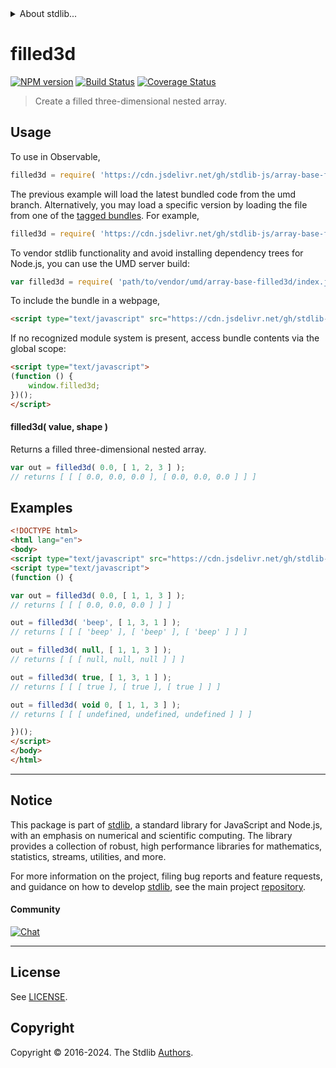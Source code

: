 <!--

@license Apache-2.0

Copyright (c) 2023 The Stdlib Authors.

Licensed under the Apache License, Version 2.0 (the "License");
you may not use this file except in compliance with the License.
You may obtain a copy of the License at

   http://www.apache.org/licenses/LICENSE-2.0

Unless required by applicable law or agreed to in writing, software
distributed under the License is distributed on an "AS IS" BASIS,
WITHOUT WARRANTIES OR CONDITIONS OF ANY KIND, either express or implied.
See the License for the specific language governing permissions and
limitations under the License.

-->


<details>
  <summary>
    About stdlib...
  </summary>
  <p>We believe in a future in which the web is a preferred environment for numerical computation. To help realize this future, we've built stdlib. stdlib is a standard library, with an emphasis on numerical and scientific computation, written in JavaScript (and C) for execution in browsers and in Node.js.</p>
  <p>The library is fully decomposable, being architected in such a way that you can swap out and mix and match APIs and functionality to cater to your exact preferences and use cases.</p>
  <p>When you use stdlib, you can be absolutely certain that you are using the most thorough, rigorous, well-written, studied, documented, tested, measured, and high-quality code out there.</p>
  <p>To join us in bringing numerical computing to the web, get started by checking us out on <a href="https://github.com/stdlib-js/stdlib">GitHub</a>, and please consider <a href="https://opencollective.com/stdlib">financially supporting stdlib</a>. We greatly appreciate your continued support!</p>
</details>

# filled3d

[![NPM version][npm-image]][npm-url] [![Build Status][test-image]][test-url] [![Coverage Status][coverage-image]][coverage-url] <!-- [![dependencies][dependencies-image]][dependencies-url] -->

> Create a filled three-dimensional nested array.

<!-- Section to include introductory text. Make sure to keep an empty line after the intro `section` element and another before the `/section` close. -->

<section class="intro">

</section>

<!-- /.intro -->

<!-- Package usage documentation. -->



<section class="usage">

## Usage

To use in Observable,

```javascript
filled3d = require( 'https://cdn.jsdelivr.net/gh/stdlib-js/array-base-filled3d@umd/browser.js' )
```
The previous example will load the latest bundled code from the umd branch. Alternatively, you may load a specific version by loading the file from one of the [tagged bundles](https://github.com/stdlib-js/array-base-filled3d/tags). For example,

```javascript
filled3d = require( 'https://cdn.jsdelivr.net/gh/stdlib-js/array-base-filled3d@v0.2.3-umd/browser.js' )
```

To vendor stdlib functionality and avoid installing dependency trees for Node.js, you can use the UMD server build:

```javascript
var filled3d = require( 'path/to/vendor/umd/array-base-filled3d/index.js' )
```

To include the bundle in a webpage,

```html
<script type="text/javascript" src="https://cdn.jsdelivr.net/gh/stdlib-js/array-base-filled3d@umd/browser.js"></script>
```

If no recognized module system is present, access bundle contents via the global scope:

```html
<script type="text/javascript">
(function () {
    window.filled3d;
})();
</script>
```

#### filled3d( value, shape )

Returns a filled three-dimensional nested array.

```javascript
var out = filled3d( 0.0, [ 1, 2, 3 ] );
// returns [ [ [ 0.0, 0.0, 0.0 ], [ 0.0, 0.0, 0.0 ] ] ]
```

</section>

<!-- /.usage -->

<!-- Package usage notes. Make sure to keep an empty line after the `section` element and another before the `/section` close. -->

<section class="notes">

</section>

<!-- /.notes -->

<!-- Package usage examples. -->

<section class="examples">

## Examples

<!-- eslint no-undef: "error" -->

```html
<!DOCTYPE html>
<html lang="en">
<body>
<script type="text/javascript" src="https://cdn.jsdelivr.net/gh/stdlib-js/array-base-filled3d@umd/browser.js"></script>
<script type="text/javascript">
(function () {

var out = filled3d( 0.0, [ 1, 1, 3 ] );
// returns [ [ [ 0.0, 0.0, 0.0 ] ] ]

out = filled3d( 'beep', [ 1, 3, 1 ] );
// returns [ [ [ 'beep' ], [ 'beep' ], [ 'beep' ] ] ]

out = filled3d( null, [ 1, 1, 3 ] );
// returns [ [ [ null, null, null ] ] ]

out = filled3d( true, [ 1, 3, 1 ] );
// returns [ [ [ true ], [ true ], [ true ] ] ]

out = filled3d( void 0, [ 1, 1, 3 ] );
// returns [ [ [ undefined, undefined, undefined ] ] ]

})();
</script>
</body>
</html>
```

</section>

<!-- /.examples -->

<!-- Section to include cited references. If references are included, add a horizontal rule *before* the section. Make sure to keep an empty line after the `section` element and another before the `/section` close. -->

<section class="references">

</section>

<!-- /.references -->

<!-- Section for related `stdlib` packages. Do not manually edit this section, as it is automatically populated. -->

<section class="related">

</section>

<!-- /.related -->

<!-- Section for all links. Make sure to keep an empty line after the `section` element and another before the `/section` close. -->


<section class="main-repo" >

* * *

## Notice

This package is part of [stdlib][stdlib], a standard library for JavaScript and Node.js, with an emphasis on numerical and scientific computing. The library provides a collection of robust, high performance libraries for mathematics, statistics, streams, utilities, and more.

For more information on the project, filing bug reports and feature requests, and guidance on how to develop [stdlib][stdlib], see the main project [repository][stdlib].

#### Community

[![Chat][chat-image]][chat-url]

---

## License

See [LICENSE][stdlib-license].


## Copyright

Copyright &copy; 2016-2024. The Stdlib [Authors][stdlib-authors].

</section>

<!-- /.stdlib -->

<!-- Section for all links. Make sure to keep an empty line after the `section` element and another before the `/section` close. -->

<section class="links">

[npm-image]: http://img.shields.io/npm/v/@stdlib/array-base-filled3d.svg
[npm-url]: https://npmjs.org/package/@stdlib/array-base-filled3d

[test-image]: https://github.com/stdlib-js/array-base-filled3d/actions/workflows/test.yml/badge.svg?branch=v0.2.3
[test-url]: https://github.com/stdlib-js/array-base-filled3d/actions/workflows/test.yml?query=branch:v0.2.3

[coverage-image]: https://img.shields.io/codecov/c/github/stdlib-js/array-base-filled3d/main.svg
[coverage-url]: https://codecov.io/github/stdlib-js/array-base-filled3d?branch=main

<!--

[dependencies-image]: https://img.shields.io/david/stdlib-js/array-base-filled3d.svg
[dependencies-url]: https://david-dm.org/stdlib-js/array-base-filled3d/main

-->

[chat-image]: https://img.shields.io/gitter/room/stdlib-js/stdlib.svg
[chat-url]: https://app.gitter.im/#/room/#stdlib-js_stdlib:gitter.im

[stdlib]: https://github.com/stdlib-js/stdlib

[stdlib-authors]: https://github.com/stdlib-js/stdlib/graphs/contributors

[umd]: https://github.com/umdjs/umd
[es-module]: https://developer.mozilla.org/en-US/docs/Web/JavaScript/Guide/Modules

[deno-url]: https://github.com/stdlib-js/array-base-filled3d/tree/deno
[deno-readme]: https://github.com/stdlib-js/array-base-filled3d/blob/deno/README.md
[umd-url]: https://github.com/stdlib-js/array-base-filled3d/tree/umd
[umd-readme]: https://github.com/stdlib-js/array-base-filled3d/blob/umd/README.md
[esm-url]: https://github.com/stdlib-js/array-base-filled3d/tree/esm
[esm-readme]: https://github.com/stdlib-js/array-base-filled3d/blob/esm/README.md
[branches-url]: https://github.com/stdlib-js/array-base-filled3d/blob/main/branches.md

[stdlib-license]: https://raw.githubusercontent.com/stdlib-js/array-base-filled3d/main/LICENSE

</section>

<!-- /.links -->
